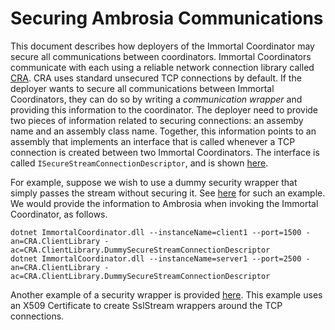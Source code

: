 # Securing Ambrosia Communications

This document describes how deployers of the Immortal Coordinator may secure all communications between coordinators. Immortal
Coordinators communicate with each using a reliable network connection library called [CRA](https://github.com/Microsoft/CRA).
CRA uses standard unsecured TCP connections by default. If the deployer wants to secure all communications between Immortal 
Coordinators, they can do so by writing a _communication wrapper_ and providing this information to the coordinator. The deployer
need to provide two pieces of information related to securing connections: an assemby name and an assembly class name. Together, 
this information points to an assembly that implements an interface that is called whenever a TCP connection is created between two
Immortal Coordinators. The interface is called `ISecureStreamConnectionDescriptor`, and is shown [here](https://github.com/Microsoft/CRA/blob/master/src/CRA.ClientLibrary/Security/ISecureStreamConnectionDescriptor.cs).

For example, suppose we wish to use a dummy security wrapper that simply passes the stream without securing it. See 
[here](https://github.com/Microsoft/CRA/blob/master/src/CRA.ClientLibrary/Security/DummySecureStreamConnectionDescriptor.cs)
for such an example. We would provide the information to Ambrosia when invoking the Immortal Coordinator, as follows.

    dotnet ImmortalCoordinator.dll --instanceName=client1 --port=1500 -an=CRA.ClientLibrary -ac=CRA.ClientLibrary.DummySecureStreamConnectionDescriptor
    dotnet ImmortalCoordinator.dll --instanceName=server1 --port=2500 -an=CRA.ClientLibrary -ac=CRA.ClientLibrary.DummySecureStreamConnectionDescriptor

Another example of a security wrapper is provided [here](https://github.com/Microsoft/CRA/blob/master/src/CRA.ClientLibrary/Security/SampleSecureStreamConnectionDescriptor.cs). 
This example uses an X509 Certificate to create SslStream wrappers around the TCP connections.
